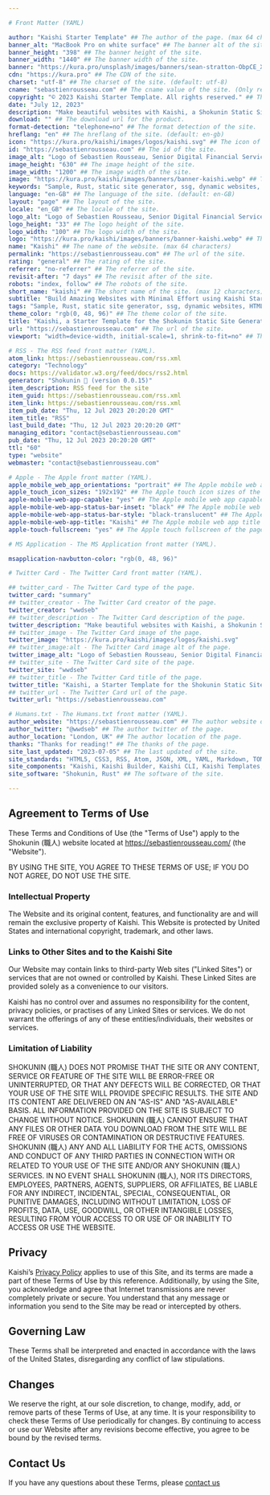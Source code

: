 ```yaml
---

# Front Matter (YAML)

author: "Kaishi Starter Template" ## The author of the page. (max 64 characters)
banner_alt: "MacBook Pro on white surface" ## The banner alt of the site.
banner_height: "398" ## The banner height of the site.
banner_width: "1440" ## The banner width of the site.
banner: "https://kura.pro/unsplash/images/banners/sean-stratton-ObpCE_X3j6U-unsplash.jpg" ## The banner of the site.
cdn: "https://kura.pro" ## The CDN of the site.
charset: "utf-8" ## The charset of the site. (default: utf-8)
cname: "sebastienrousseau.com" ## The cname value of the site. (Only required for the index page.)
copyright: "© 2023 Kaishi Starter Template. All rights reserved." ## The copyright of the site.
date: "July 12, 2023"
description: "Make beautiful websites with Kaishi, a Shokunin Static Site Generator starter template." ## The description of the site. (max 160 characters)
download: "" ## The download url for the product.
format-detection: "telephone=no" ## The format detection of the site.
hreflang: "en" ## The hreflang of the site. (default: en-gb)
icon: "https://kura.pro/kaishi/images/logos/kaishi.svg" ## The icon of the site in SVG format.
id: "https://sebastienrousseau.com" ## The id of the site.
image_alt: "Logo of Sebastien Rousseau, Senior Digital Financial Services Consultant" ## The image alt of the site.
image_height: "630" ## The image height of the site.
image_width: "1200" ## The image width of the site.
image: "https://kura.pro/kaishi/images/banners/banner-kaishi.webp" ## The main image of the site in SVG format.
keywords: "Sample, Rust, static site generator, ssg, dynamic websites, HTML themes, templates, Markdown, YAML, JSON, TOML" ## The keywords of the site. (comma separated, max 10 keywords)
language: "en-GB" ## The language of the site. (default: en-GB)
layout: "page" ## The layout of the site.
locale: "en_GB" ## The locale of the site.
logo_alt: "Logo of Sebastien Rousseau, Senior Digital Financial Services Consultant" ## The logo alt of the site.
logo_height: "33" ## The logo height of the site.
logo_width: "100" ## The logo width of the site.
logo: "https://kura.pro/kaishi/images/banners/banner-kaishi.webp" ## The logo of the site in SVG format.
name: "Kaishi" ## The name of the website. (max 64 characters)
permalink: "https://sebastienrousseau.com" ## The url of the site.
rating: "general" ## The rating of the site.
referrer: "no-referrer" ## The referrer of the site.
revisit-after: "7 days" ## The revisit after of the site.
robots: "index, follow" ## The robots of the site.
short_name: "kaishi" ## The short name of the site. (max 12 characters)
subtitle: "Build Amazing Websites with Minimal Effort using Kaishi Starter Template" ## The subtitle of the page. (max 64 characters)
tags: "Sample, Rust, static site generator, ssg, dynamic websites, HTML themes, templates, Markdown, YAML, JSON, TOML" ## The tags of the site. (comma separated, max 10 tags)
theme_color: "rgb(0, 48, 96)" ## The theme color of the site.
title: "Kaishi, a Starter Template for the Shokunin Static Site Generator (SSG)" ## The title of the page. (max 64 characters)
url: "https://sebastienrousseau.com" ## The url of the site.
viewport: "width=device-width, initial-scale=1, shrink-to-fit=no" ## The viewport of the site.

# RSS - The RSS feed front matter (YAML).
atom_link: https://sebastienrousseau.com/rss.xml
category: "Technology"
docs: https://validator.w3.org/feed/docs/rss2.html
generator: "Shokunin 🦀 (version 0.0.15)"
item_description: RSS feed for the site
item_guid: https://sebastienrousseau.com/rss.xml
item_link: https://sebastienrousseau.com/rss.xml
item_pub_date: "Thu, 12 Jul 2023 20:20:20 GMT"
item_title: "RSS"
last_build_date: "Thu, 12 Jul 2023 20:20:20 GMT"
managing_editor: "contact@sebastienrousseau.com"
pub_date: "Thu, 12 Jul 2023 20:20:20 GMT"
ttl: "60"
type: "website"
webmaster: "contact@sebastienrousseau.com"

# Apple - The Apple front matter (YAML).
apple_mobile_web_app_orientations: "portrait" ## The Apple mobile web app orientations of the page.
apple_touch_icon_sizes: "192x192" ## The Apple touch icon sizes of the page.
apple-mobile-web-app-capable: "yes" ## The Apple mobile web app capable of the page.
apple-mobile-web-app-status-bar-inset: "black" ## The Apple mobile web app status bar inset of the page.
apple-mobile-web-app-status-bar-style: "black-translucent" ## The Apple mobile web app status bar style of the page.
apple-mobile-web-app-title: "Kaishi" ## The Apple mobile web app title of the page.
apple-touch-fullscreen: "yes" ## The Apple touch fullscreen of the page.

# MS Application - The MS Application front matter (YAML).

msapplication-navbutton-color: "rgb(0, 48, 96)"

# Twitter Card - The Twitter Card front matter (YAML).

## twitter_card - The Twitter Card type of the page.
twitter_card: "summary"
## twitter_creator - The Twitter Card creator of the page.
twitter_creator: "wwdseb"
## twitter_description - The Twitter Card description of the page.
twitter_description: "Make beautiful websites with Kaishi, a Shokunin Static Site Generator Starter Template."
## twitter_image - The Twitter Card image of the page.
twitter_image: "https://kura.pro/kaishi/images/logos/kaishi.svg"
## twitter_image:alt - The Twitter Card image alt of the page.
twitter_image_alt: "Logo of Sebastien Rousseau, Senior Digital Financial Services Consultant"
## twitter_site - The Twitter Card site of the page.
twitter_site: "wwdseb"
## twitter_title - The Twitter Card title of the page.
twitter_title: "Kaishi, a Starter Template for the Shokunin Static Site Generator (SSG)"
## twitter_url - The Twitter Card url of the page.
twitter_url: "https://sebastienrousseau.com"

# Humans.txt - The Humans.txt front matter (YAML).
author_website: "https://sebastienrousseau.com" ## The author website of the page.
author_twitter: "@wwdseb" ## The author twitter of the page.
author_location: "London, UK" ## The author location of the page.
thanks: "Thanks for reading!" ## The thanks of the page.
site_last_updated: "2023-07-05" ## The last updated of the site.
site_standards: "HTML5, CSS3, RSS, Atom, JSON, XML, YAML, Markdown, TOML" ## The standards of the site.
site_components: "Kaishi, Kaishi Builder, Kaishi CLI, Kaishi Templates, Kaishi Themes" ## The components of the site.
site_software: "Shokunin, Rust" ## The software of the site.

---
```


## Agreement to Terms of Use

These Terms and Conditions of Use (the "Terms of Use") apply to the Shokunin
(職人) website located at <https://sebastienrousseau.com/> (the "Website").

BY USING THE SITE, YOU AGREE TO THESE TERMS OF USE; IF YOU DO NOT AGREE, DO NOT
USE THE SITE.

### Intellectual Property

The Website and its original content, features, and functionality are and will
remain the exclusive property of Kaishi. This Website is protected by
United States and international copyright, trademark, and other laws.

### Links to Other Sites and to the Kaishi Site

Our Website may contain links to third-party Web sites ("Linked Sites") or
services that are not owned or controlled by Kaishi. These Linked
Sites are provided solely as a convenience to our visitors.

Kaishi has no control over and assumes no responsibility for the
content, privacy policies, or practises of any Linked Sites or services. We do
not warrant the offerings of any of these entities/individuals, their
websites or services.

### Limitation of Liability

SHOKUNIN (職人) DOES NOT PROMISE THAT THE SITE OR ANY CONTENT, SERVICE OR
FEATURE OF THE SITE WILL BE ERROR-FREE OR UNINTERRUPTED, OR THAT ANY DEFECTS
WILL BE CORRECTED, OR THAT YOUR USE OF THE SITE WILL PROVIDE SPECIFIC RESULTS.
THE SITE AND ITS CONTENT ARE DELIVERED ON AN "AS-IS" AND "AS-AVAILABLE" BASIS.
ALL INFORMATION PROVIDED ON THE SITE IS SUBJECT TO CHANGE WITHOUT NOTICE.
SHOKUNIN (職人) CANNOT ENSURE THAT ANY FILES OR OTHER DATA YOU DOWNLOAD FROM
THE SITE WILL BE FREE OF VIRUSES OR CONTAMINATION OR DESTRUCTIVE FEATURES.
SHOKUNIN (職人) ANY AND ALL LIABILITY FOR THE ACTS, OMISSIONS AND CONDUCT OF
ANY THIRD PARTIES IN CONNECTION WITH OR RELATED TO YOUR USE OF THE SITE AND/OR
ANY SHOKUNIN (職人) SERVICES. IN NO EVENT SHALL SHOKUNIN (職人), NOR ITS
DIRECTORS, EMPLOYEES, PARTNERS, AGENTS, SUPPLIERS, OR AFFILIATES, BE LIABLE FOR
ANY INDIRECT, INCIDENTAL, SPECIAL, CONSEQUENTIAL, OR PUNITIVE DAMAGES,
INCLUDING WITHOUT LIMITATION, LOSS OF PROFITS, DATA, USE, GOODWILL, OR OTHER
INTANGIBLE LOSSES, RESULTING FROM YOUR ACCESS TO OR USE OF OR INABILITY TO
ACCESS OR USE THE WEBSITE.

## Privacy

Kaishi’s [Privacy Policy](/privacy/index.html) applies to use of
this Site, and its terms are made a part of these Terms of Use by this
reference. Additionally, by using the Site, you acknowledge and agree that
Internet transmissions are never completely private or secure. You understand
that any message or information you send to the Site may be read or intercepted
by others.

## Governing Law

These Terms shall be interpreted and enacted in accordance with the laws of the
United States, disregarding any conflict of law stipulations.

## Changes

We reserve the right, at our sole discretion, to change, modify, add, or remove
parts of these Terms of Use, at any time. It is your responsibility to check
these Terms of Use periodically for changes. By continuing to access or use
our Website after any revisions become effective, you agree to be bound by the
revised terms.

## Contact Us

If you have any questions about these Terms, please [contact us](/contact/index.html)
